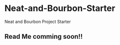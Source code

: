 Neat-and-Bourbon-Starter
========================

Neat and Bourbon Project Starter

## Read Me comming soon!!
